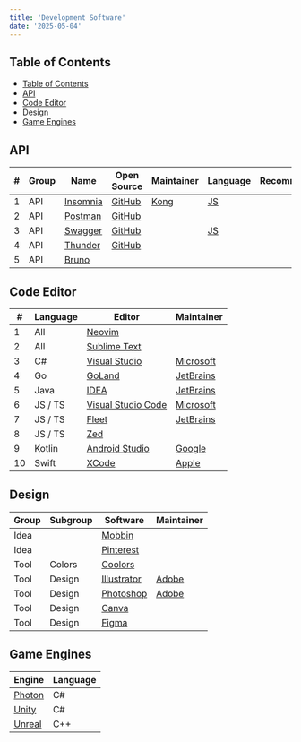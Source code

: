 ```yaml
---
title: 'Development Software'
date: '2025-05-04'
---
```


## Table of Contents

- [Table of Contents](#table-of-contents)
- [API](#api)
- [Code Editor](#code-editor)
- [Design](#design)
- [Game Engines](#game-engines)

## API

| #   | Group | Name                 | Open Source           | Maintainer   | Language | Recommended |
| --- | ----- | -------------------- | --------------------- | ------------ | -------- | ----------- |
| 1   | API   | [Insomnia][insomnia] | [GitHub][gh-insomnia] | [Kong][kong] | [JS][js] |             |
| 2   | API   | [Postman][postman]   | [GitHub][gh-postman]  |              |          |             |
| 3   | API   | [Swagger][swagger]   | [GitHub][gh-swagger]  |              | [JS][js] |             |
| 4   | API   | [Thunder][thunder]   | [GitHub][gh-thunder]  |              |          |             |
| 5   | API   | [Bruno][bruno]       |                       |              |          |             |

## Code Editor

| #   | Language | Editor                           | Maintainer             |
| --- | -------- | -------------------------------- | ---------------------- |
| 1   | All      | [Neovim][neovim]                 |                        |
| 2   | All      | [Sublime Text][sublime-text]     |                        |
| 3   | C#       | [Visual Studio][ms-vs]           | [Microsoft][ms]        |
| 4   | Go       | [GoLand][jetbrains-go]           | [JetBrains][jetbrains] |
| 5   | Java     | [IDEA][jetbrains-idea]           | [JetBrains][jetbrains] |
| 6   | JS / TS  | [Visual Studio Code][ms-vsc]     | [Microsoft][ms]        |
| 7   | JS / TS  | [Fleet][jetbrains-fleet]         | [JetBrains][jetbrains] |
| 8   | JS / TS  | [Zed][zed]                       |                        |
| 9   | Kotlin   | [Android Studio][android-studio] | [Google][google]       |
| 10  | Swift    | [XCode][apple-xcode]             | [Apple][apple]         |

## Design

| Group | Subgroup | Software                                | Maintainer     |
| ----- | -------- | --------------------------------------- | -------------- |
| Idea  |          | [Mobbin](https://mobbin.com)            |                |
| Idea  |          | [Pinterest](https://www.pinterest.com/) |                |
| Tool  | Colors   | [Coolors](https://coolors.co/)          |                |
| Tool  | Design   | [Illustrator][adobe-illustrator]        | [Adobe][adobe] |
| Tool  | Design   | [Photoshop][adobe-photoshop]            | [Adobe][adobe] |
| Tool  | Design   | [Canva][canva]                          |                |
| Tool  | Design   | [Figma][figma]                          |                |

## Game Engines

| Engine                     | Language |
| -------------------------- | -------- |
| [Photon][photon]           | C#       |
| [Unity](https://unity.com) | C#       |
| [Unreal][unreal]           | C++      |

[apple]: https://www.apple.com
[google]: https://www.google.com/
[js]: https://www.javascript.com
[ms]: https://www.microsoft.com
[android-studio]: https://developer.android.com/studio
[apple-xcode]: https://developer.apple.com/xcode/
[jetbrains]: https://www.jetbrains.com/
[jetbrains-fleet]: https://www.jetbrains.com/fleet/
[jetbrains-go]: https://www.jetbrains.com/go/
[jetbrains-idea]: https://www.jetbrains.com/idea/
[ms-vs]: https://visualstudio.microsoft.com/
[ms-vsc]: https://code.visualstudio.com/
[neovim]: https://neovim.io/
[sublime-text]: https://www.sublimetext.com/
[zed]: https://zed.dev/
[bruno]: https://www.usebruno.com/
[insomnia]: https://insomnia.rest/
[kong]: https://konghq.com/
[postman]: https://www.postman.com/
[swagger]: https://swagger.io
[thunder]: https://www.thunderclient.com
[gh-thunder]: https://github.com/thunderclient/thunder-client-support
[gh-postman]: https://github.com/postmanlabs
[gh-insomnia]: https://github.com/Kong/insomnia
[gh-swagger]: https://github.com/swagger-api
[photon]: https://www.photonengine.com
[unreal]: https://www.unrealengine.com
[adobe]: https://www.adobe.com/
[adobe-illustrator]: https://www.adobe.com/products/illustrator.html
[adobe-photoshop]: https://www.adobe.com/products/photoshop.html
[canva]: https://www.canva.com/
[figma]: https://www.figma.com/
